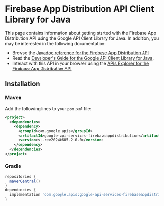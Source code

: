# Firebase App Distribution API Client Library for Java



This page contains information about getting started with the Firebase App Distribution API
using the Google API Client Library for Java. In addition, you may be interested
in the following documentation:

* Browse the [Javadoc reference for the Firebase App Distribution API][javadoc]
* Read the [Developer's Guide for the Google API Client Library for Java][google-api-client].
* Interact with this API in your browser using the [APIs Explorer for the Firebase App Distribution API][api-explorer]

## Installation

### Maven

Add the following lines to your `pom.xml` file:

```xml
<project>
  <dependencies>
    <dependency>
      <groupId>com.google.apis</groupId>
      <artifactId>google-api-services-firebaseappdistribution</artifactId>
      <version>v1-rev20240605-2.0.0</version>
    </dependency>
  </dependencies>
</project>
```

### Gradle

```gradle
repositories {
  mavenCentral()
}
dependencies {
  implementation 'com.google.apis:google-api-services-firebaseappdistribution:v1-rev20240605-2.0.0'
}
```

[javadoc]: https://googleapis.dev/java/google-api-services-firebaseappdistribution/latest/index.html
[google-api-client]: https://github.com/googleapis/google-api-java-client/
[api-explorer]: https://developers.google.com/apis-explorer/#p/firebaseappdistribution/v1/
